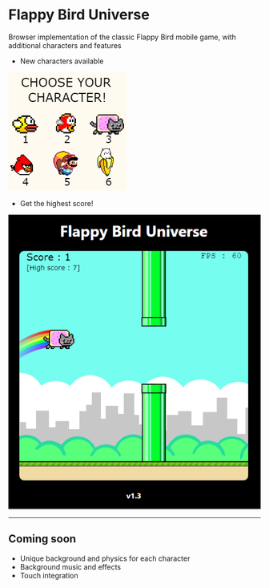 # Flappy Bird Universe
Browser implementation of the classic Flappy Bird mobile game, with additional characters and features

* New characters available

![character selection](images/demo_characters.png)


* Get the highest score!

![gameplay image](images/demo_play.png)

---
## Coming soon

- Unique background and physics for each character
- Background music and effects
- Touch integration